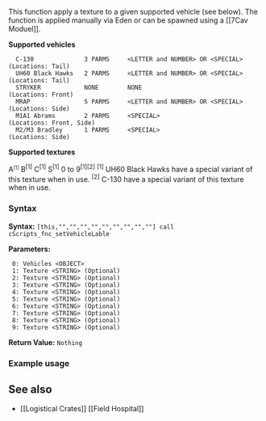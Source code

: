 This function apply a texture to a given supported vehicle (see below). The function is applied manually via Eden or can be spawned using a [[7Cav Moduel]].

**Supported vehicles**
```
  C-130              3 PARMS     <LETTER and NUMBER> OR <SPECIAL>    (Locations: Tail)
  UH60 Black Hawks   2 PARMS     <LETTER and NUMBER> OR <SPECIAL>    (Locations: Tail)
  STRYKER            NONE        NONE                                (Locations: Front)
  MRAP               5 PARMS     <LETTER and NUMBER> OR <SPECIAL>    (Locations: Side)
  M1A1 Abrams        2 PARMS     <SPECIAL>                           (Locations: Front, Side)
  M2/M3 Bradley      1 PARMS     <SPECIAL>                           (Locations: Side)
```
**Supported textures**

  A<small><sup>[1]</sup></small>
  B<sup>[1]</sup>
  C<sup>[1]</sup>
  S<sup>[1]</sup>
  0 to 9<sup>[1]</sup><sup>[2]</sup>
<sup>[1]</sup> UH60 Black Hawks have a special variant of this texture when in use.
<sup>[2]</sup> C-130 have a special variant of this texture when in use.

### Syntax
**Syntax:** `[this,"","","","","","","","",""] call cScripts_fnc_setVehicleLable`

**Parameters:**
```
 0: Vehicles <OBJECT>
 1: Texture <STRING> (Optional)
 2: Texture <STRING> (Optional)
 3: Texture <STRING> (Optional)
 4: Texture <STRING> (Optional)
 5: Texture <STRING> (Optional)
 6: Texture <STRING> (Optional)
 7: Texture <STRING> (Optional)
 8: Texture <STRING> (Optional)
 9: Texture <STRING> (Optional)
```
**Return Value:** ```Nothing```

### Example usage

## See also
* [[Logistical Crates]] [[Field Hospital]]